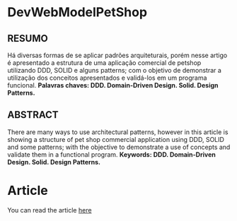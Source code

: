 # DevWebModelPetShop

## RESUMO
Há diversas formas de se aplicar padrões arquiteturais, porém nesse artigo é apresentado a estrutura de uma aplicação comercial de petshop utilizando DDD, SOLID e alguns patterns; com o objetivo de demonstrar a utilização dos conceitos apresentados e validá-los em um programa funcional.
**Palavras chaves: DDD. Domain-Driven Design. Solid. Design Patterns.**

## ABSTRACT
There are many ways to use architectural patterns, however in this article is showing a structure of pet shop commercial application using DDD, SOLID and some patterns; with the objective to demonstrate a use of concepts and validate them in a functional program.
**Keywords: DDD. Domain-Driven Design. Solid. Design Patterns.**





# Article
You can read the article [here](https://drive.google.com/file/d/1wVcugBLqpj0rh1wZiLoBldVhEOl0LyKu/view)
